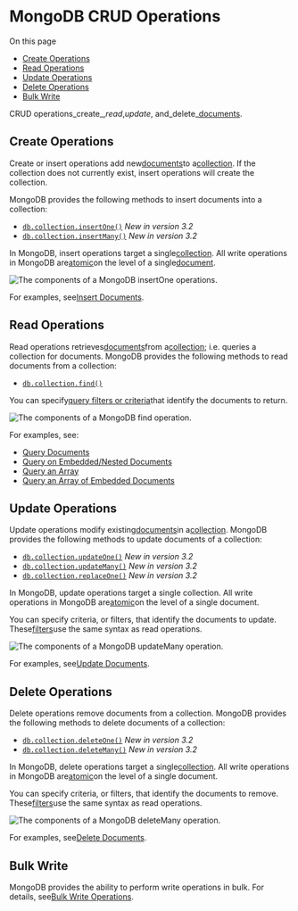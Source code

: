 # MongoDB CRUD Operations

On this page

* [Create Operations](https://docs.mongodb.com/manual/crud/#create-operations)
* [Read Operations](https://docs.mongodb.com/manual/crud/#read-operations)
* [Update Operations](https://docs.mongodb.com/manual/crud/#update-operations)
* [Delete Operations](https://docs.mongodb.com/manual/crud/#delete-operations)
* [Bulk Write](https://docs.mongodb.com/manual/crud/#bulk-write)

CRUD operations_create_,_read_,_update_, and_delete_[documents](https://docs.mongodb.com/manual/core/document/#bson-document-format).

## Create Operations

Create or insert operations add new[documents](https://docs.mongodb.com/manual/core/document/#bson-document-format)to a[collection](https://docs.mongodb.com/manual/core/databases-and-collections/#collections). If the collection does not currently exist, insert operations will create the collection.

MongoDB provides the following methods to insert documents into a collection:

* [`db.collection.insertOne()`](https://docs.mongodb.com/manual/reference/method/db.collection.insertOne/#db.collection.insertOne)
  _New in version 3.2_
* [`db.collection.insertMany()`](https://docs.mongodb.com/manual/reference/method/db.collection.insertMany/#db.collection.insertMany)
  _New in version 3.2_

In MongoDB, insert operations target a single[collection](https://docs.mongodb.com/manual/reference/glossary/#term-collection). All write operations in MongoDB are[atomic](https://docs.mongodb.com/manual/core/write-operations-atomicity/)on the level of a single[document](https://docs.mongodb.com/manual/core/document/).

![](https://docs.mongodb.com/manual/_images/crud-annotated-mongodb-insertOne.bakedsvg.svg "The components of a MongoDB insertOne operations.")

For examples, see[Insert Documents](https://docs.mongodb.com/manual/tutorial/insert-documents/).

## Read Operations

Read operations retrieves[documents](https://docs.mongodb.com/manual/core/document/#bson-document-format)from a[collection](https://docs.mongodb.com/manual/core/databases-and-collections/#collections); i.e. queries a collection for documents. MongoDB provides the following methods to read documents from a collection:

* [`db.collection.find()`](https://docs.mongodb.com/manual/reference/method/db.collection.find/#db.collection.find)

You can specify[query filters or criteria](https://docs.mongodb.com/manual/tutorial/query-documents/#read-operations-query-argument)that identify the documents to return.

![](https://docs.mongodb.com/manual/_images/crud-annotated-mongodb-find.bakedsvg.svg "The components of a MongoDB find operation.")

For examples, see:

* [Query Documents](https://docs.mongodb.com/manual/tutorial/query-documents/)
* [Query on Embedded/Nested Documents](https://docs.mongodb.com/manual/tutorial/query-embedded-documents/)
* [Query an Array](https://docs.mongodb.com/manual/tutorial/query-arrays/)
* [Query an Array of Embedded Documents](https://docs.mongodb.com/manual/tutorial/query-array-of-documents/)

## Update Operations

Update operations modify existing[documents](https://docs.mongodb.com/manual/core/document/#bson-document-format)in a[collection](https://docs.mongodb.com/manual/core/databases-and-collections/#collections). MongoDB provides the following methods to update documents of a collection:

* [`db.collection.updateOne()`](https://docs.mongodb.com/manual/reference/method/db.collection.updateOne/#db.collection.updateOne)
  _New in version 3.2_
* [`db.collection.updateMany()`](https://docs.mongodb.com/manual/reference/method/db.collection.updateMany/#db.collection.updateMany)
  _New in version 3.2_
* [`db.collection.replaceOne()`](https://docs.mongodb.com/manual/reference/method/db.collection.replaceOne/#db.collection.replaceOne)
  _New in version 3.2_

In MongoDB, update operations target a single collection. All write operations in MongoDB are[atomic](https://docs.mongodb.com/manual/core/write-operations-atomicity/)on the level of a single document.

You can specify criteria, or filters, that identify the documents to update. These[filters](https://docs.mongodb.com/manual/core/document/#document-query-filter)use the same syntax as read operations.

![](https://docs.mongodb.com/manual/_images/crud-annotated-mongodb-updateMany.bakedsvg.svg "The components of a MongoDB updateMany operation.")

For examples, see[Update Documents](https://docs.mongodb.com/manual/tutorial/update-documents/).

## Delete Operations

Delete operations remove documents from a collection. MongoDB provides the following methods to delete documents of a collection:

* [`db.collection.deleteOne()`](https://docs.mongodb.com/manual/reference/method/db.collection.deleteOne/#db.collection.deleteOne)
  _New in version 3.2_
* [`db.collection.deleteMany()`](https://docs.mongodb.com/manual/reference/method/db.collection.deleteMany/#db.collection.deleteMany)
  _New in version 3.2_

In MongoDB, delete operations target a single[collection](https://docs.mongodb.com/manual/reference/glossary/#term-collection). All write operations in MongoDB are[atomic](https://docs.mongodb.com/manual/core/write-operations-atomicity/)on the level of a single document.

You can specify criteria, or filters, that identify the documents to remove. These[filters](https://docs.mongodb.com/manual/core/document/#document-query-filter)use the same syntax as read operations.

![](https://docs.mongodb.com/manual/_images/crud-annotated-mongodb-deleteMany.bakedsvg.svg "The components of a MongoDB deleteMany operation.")

For examples, see[Delete Documents](https://docs.mongodb.com/manual/tutorial/remove-documents/).

## Bulk Write

MongoDB provides the ability to perform write operations in bulk. For details, see[Bulk Write Operations](https://docs.mongodb.com/manual/core/bulk-write-operations/).

